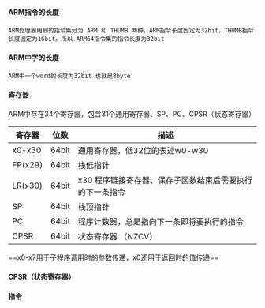 #### ARM指令的长度
```
ARM处理器用到的指令集分为 ARM 和 THUMB 两种。ARM指令长度固定为32bit，THUMB指令长度固定为16bit。所以 ARM64指令集的指令长度为32bit
```
#### ARM中字的长度

```
ARM中一个word的长度为32bit 也就是8byte
```


#### 寄存器

ARM中存在34个寄存器，包含31个通用寄存器、SP、PC、CPSR（状态寄存器）

寄存器 | 位数 | 描述
--- |--- | ---
x0-x30 |64bit  | 通用寄存器，低32位的表述w0-w30
FP(x29) | 64bit   | 栈低指针
LR(x30) | 64bit   | x30 程序链接寄存器，保存子函数结束后需要执行的下一条指令
SP | 64bit   | 栈顶指针
PC | 64bit   | 程序计数器，总是指向下一条即将要执行的指令
CPSR | 64bit   | 状态寄存器  （NZCV）

==x0-x7用于子程序调用时的参数传递，x0还用于返回时的值传递==

#### CPSR（状态寄存器）




#### 指令
